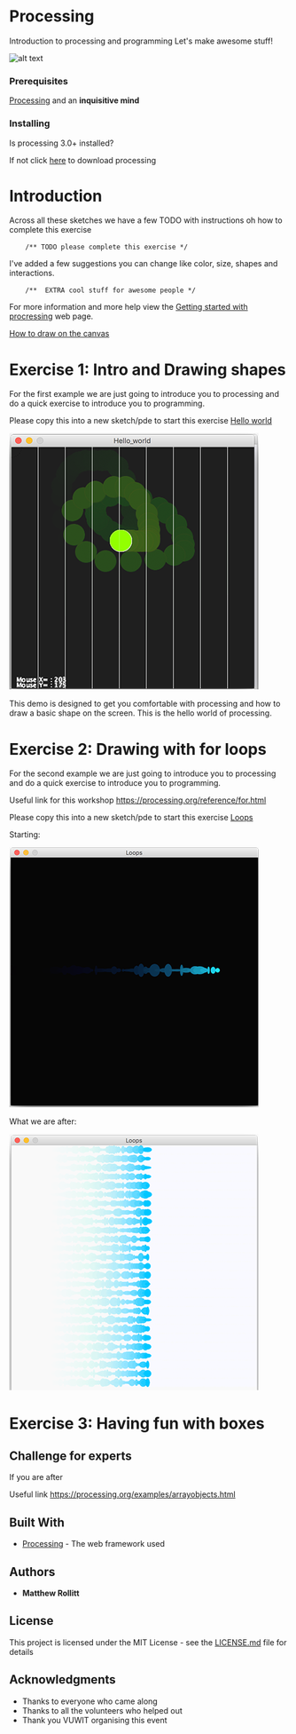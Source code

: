 # Processing

Introduction to processing and programming
Let's make awesome stuff! 

![alt text](https://www.raspberrypi.org/app/uploads/2017/04/002_presSeries.jpg)

### Prerequisites

[Processing](https://processing.org/) and an **inquisitive mind**


### Installing

Is processing 3.0+ installed? 

If not click [here](https://processing.org/download) to download processing 

# Introduction 

Across all these sketches we have a few TODO with instructions oh how to complete this exercise  
```
	/** TODO please complete this exercise */
```
I've added a few suggestions you can change like color, size, shapes and interactions.

```
 	/**  EXTRA cool stuff for awesome people */
```

For more information and more help view the [Getting started with procressing](https://processing.org/tutorials/gettingstarted/) web page.

[How to draw on the canvas](https://processing.org/tutorials/drawing/)


# Exercise 1: Intro and Drawing shapes

For the first example we are just going to introduce you to processing and do a quick exercise to introduce you to programming. 

Please copy this into a new sketch/pde to start this exercise [Hello world](/Exercises/Hello_world/Hello_world.pde)

![alt text](/Exercises/Images/exercise1.png)

This demo is designed to get you comfortable with processing and how to draw a basic shape on the screen. This is the hello world of processing.


# Exercise 2: Drawing with for loops

For the second example we are just going to introduce you to processing and do a quick exercise to introduce you to programming. 

Useful link for this workshop https://processing.org/reference/for.html

Please copy this into a new sketch/pde to start this exercise [Loops](/Exercises/Loops/Loops.pde)

Starting:

![alt text](/Exercises/Images/exercise2.png)

What we are after:

![alt text](/Exercises/Images/exercise2goal.png)


# Exercise 3: Having fun with boxes
 
## Challenge for experts 

If you are after 

Useful link https://processing.org/examples/arrayobjects.html

## Built With

* [Processing](https://processing.org/) - The web framework used

## Authors

* **Matthew Rollitt**

## License

This project is licensed under the MIT License - see the [LICENSE.md](LICENSE.md) file for details

## Acknowledgments

* Thanks to everyone who came along
* Thanks to all the volunteers who helped out
* Thank you VUWIT organising this event